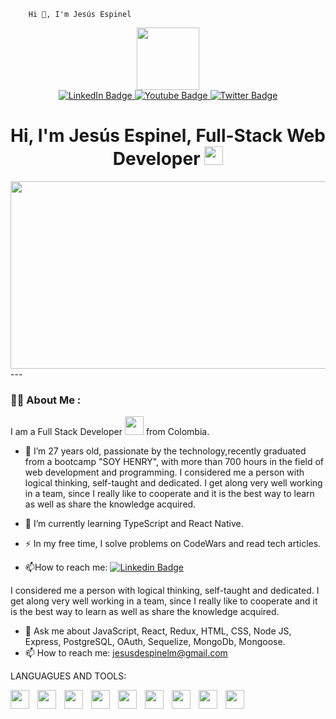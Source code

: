        
        Hi 👋, I'm Jesús Espinel
 <div id="header" align="center">
  <img src="https://media.giphy.com/media/M9gbBd9nbDrOTu1Mqx/giphy.gif" width="100"/>
  <div id="badges">
  <a href="https://www.linkedin.com/in/jes%C3%BAs-espinel-9794411ab/">
    <img src="https://img.shields.io/badge/LinkedIn-blue?style=for-the-badge&logo=linkedin&logoColor=white" alt="LinkedIn Badge"/>
  </a>
  <a href="your-youtube-URL">
    <img src="https://img.shields.io/badge/YouTube-red?style=for-the-badge&logo=youtube&logoColor=white" alt="Youtube Badge"/>
  </a>
  <a href="your-twitter-URL">
    <img src="https://img.shields.io/badge/Twitter-blue?style=for-the-badge&logo=twitter&logoColor=white" alt="Twitter Badge"/>
  </a>
</div>
   <img src="https://komarev.com/ghpvc/?username=jesusespinel&style=flat-square&color=blue" alt=""/>
    <h1>
  Hi, I'm Jesús Espinel, Full-Stack Web Developer
  <img src="https://media.giphy.com/media/hvRJCLFzcasrR4ia7z/giphy.gif" width="30px"/>
</h1>    
</div>
<div align="center">
  <img src="https://media.giphy.com/media/dWesBcTLavkZuG35MI/giphy.gif" width="600" height="300"/>
</div>
---

### :man_technologist: About Me :
 
I am a Full Stack Developer <img src="https://media.giphy.com/media/WUlplcMpOCEmTGBtBW/giphy.gif" width="30"> from Colombia.

- :telescope: I’m 27 years old, passionate by the technology,recently graduated from a bootcamp "SOY HENRY", with more than 700 hours in the field of web development and programming. I considered me a person with logical thinking, self-taught and dedicated. I get along very well working in a team, since I really like to cooperate and it is the best way to learn as well as share the knowledge acquired.

- :seedling: I’m currently learning TypeScript and React Native.

- :zap: In my free time, I solve problems on CodeWars and read tech articles.

- :mailbox:How to reach me: [![Linkedin Badge](https://img.shields.io/badge/-kakbar-blue?style=flat&logo=Linkedin&logoColor=white)](https://www.linkedin.com/in/jes%C3%BAs-espinel-9794411ab/)


I considered me a person with logical thinking, self-taught and dedicated. I get along very well working in a team, since I really like to cooperate and it is the best way to learn as well as share the knowledge acquired.

- 💬 Ask me about JavaScript, React, Redux, HTML, CSS, Node JS, Express, PostgreSQL, OAuth, Sequelize, MongoDb, Mongoose.
- 📫 How to reach me: jesusdespinelm@gmail.com

LANGUAGUES AND TOOLS:

<img align="left" width="30px" style="padding-right:10px;" src="https://cdn.jsdelivr.net/gh/devicons/devicon/icons/javascript/javascript-original.svg" />
<img align="left" width="30px" style="padding-right:10px;"  src="https://cdn.jsdelivr.net/gh/devicons/devicon/icons/react/react-original.svg" />
<img align="left" width="30px" style="padding-right:10px;"  src="https://cdn.jsdelivr.net/gh/devicons/devicon/icons/redux/redux-original.svg" />
<img align="left" width="30px" style="padding-right:10px;"  src="https://cdn.jsdelivr.net/gh/devicons/devicon/icons/css3/css3-original.svg" />
<img align="left" width="30px" style="padding-right:10px;"  src="https://cdn.jsdelivr.net/gh/devicons/devicon/icons/html5/html5-original.svg" /> 
<img align="left" width="30px" style="padding-right:10px;"  src="https://cdn.jsdelivr.net/gh/devicons/devicon/icons/tailwindcss/tailwindcss-plain.svg" />         
<img align="left" width="30px" style="padding-right:10px;"  src="https://cdn.jsdelivr.net/gh/devicons/devicon/icons/nodejs/nodejs-original-wordmark.svg" />
<img align="left" width="30px" style="padding-right:10px;"  src="https://cdn.jsdelivr.net/gh/devicons/devicon/icons/express/express-original-wordmark.svg" />
<img align="left"width="30px" style="padding-right:10px;"  src="https://cdn.jsdelivr.net/gh/devicons/devicon/icons/postgresql/postgresql-original-wordmark.svg" />
<img  align="left" width="30px" style="padding-right:10px;"  src="https://cdn.jsdelivr.net/gh/devicons/devicon/icons/sequelize/sequelize-original.svg  />


          
                    
                
          
          
